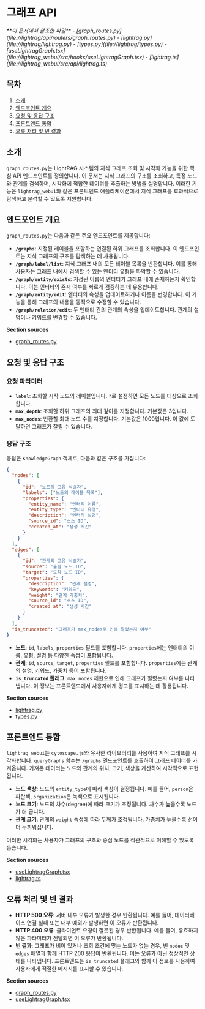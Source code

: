 # 그래프 API

<cite>
**이 문서에서 참조한 파일**  
- [graph_routes.py](file://lightrag/api/routers/graph_routes.py)
- [lightrag.py](file://lightrag/lightrag.py)
- [types.py](file://lightrag/types.py)
- [useLightragGraph.tsx](file://lightrag_webui/src/hooks/useLightragGraph.tsx)
- [lightrag.ts](file://lightrag_webui/src/api/lightrag.ts)
</cite>

## 목차
1. [소개](#소개)
2. [엔드포인트 개요](#엔드포인트-개요)
3. [요청 및 응답 구조](#요청-및-응답-구조)
4. [프론트엔드 통합](#프론트엔드-통합)
5. [오류 처리 및 빈 결과](#오류-처리-및-빈-결과)

## 소개
`graph_routes.py`는 LightRAG 시스템의 지식 그래프 조회 및 시각화 기능을 위한 핵심 API 엔드포인트를 정의합니다. 이 문서는 지식 그래프의 구조를 조회하고, 특정 노드와 관계를 검색하며, 시각화에 적합한 데이터를 추출하는 방법을 설명합니다. 이러한 기능은 `lightrag_webui`와 같은 프론트엔드 애플리케이션에서 지식 그래프를 효과적으로 탐색하고 분석할 수 있도록 지원합니다.

## 엔드포인트 개요
`graph_routes.py`는 다음과 같은 주요 엔드포인트를 제공합니다:

- **`/graphs`**: 지정된 레이블을 포함하는 연결된 하위 그래프를 조회합니다. 이 엔드포인트는 지식 그래프의 구조를 탐색하는 데 사용됩니다.
- **`/graph/label/list`**: 지식 그래프 내의 모든 레이블 목록을 반환합니다. 이를 통해 사용자는 그래프 내에서 검색할 수 있는 엔터티 유형을 파악할 수 있습니다.
- **`/graph/entity/exists`**: 지정된 이름의 엔터티가 그래프 내에 존재하는지 확인합니다. 이는 엔터티의 존재 여부를 빠르게 검증하는 데 유용합니다.
- **`/graph/entity/edit`**: 엔터티의 속성을 업데이트하거나 이름을 변경합니다. 이 기능을 통해 그래프의 내용을 동적으로 수정할 수 있습니다.
- **`/graph/relation/edit`**: 두 엔터티 간의 관계의 속성을 업데이트합니다. 관계의 설명이나 키워드를 변경할 수 있습니다.

**Section sources**
- [graph_routes.py](file://lightrag/api/routers/graph_routes.py#L1-L173)

## 요청 및 응답 구조
### 요청 파라미터
- **`label`**: 조회할 시작 노드의 레이블입니다. `*`로 설정하면 모든 노드를 대상으로 조회합니다.
- **`max_depth`**: 조회할 하위 그래프의 최대 깊이를 지정합니다. 기본값은 3입니다.
- **`max_nodes`**: 반환할 최대 노드 수를 지정합니다. 기본값은 1000입니다. 이 값에 도달하면 그래프가 잘릴 수 있습니다.

### 응답 구조
응답은 `KnowledgeGraph` 객체로, 다음과 같은 구조를 가집니다:

```json
{
  "nodes": [
    {
      "id": "노드의 고유 식별자",
      "labels": ["노드의 레이블 목록"],
      "properties": {
        "entity_name": "엔터티 이름",
        "entity_type": "엔터티 유형",
        "description": "엔터티 설명",
        "source_id": "소스 ID",
        "created_at": "생성 시간"
      }
    }
  ],
  "edges": [
    {
      "id": "관계의 고유 식별자",
      "source": "출발 노드 ID",
      "target": "도착 노드 ID",
      "properties": {
        "description": "관계 설명",
        "keywords": "키워드",
        "weight": "관계 가중치",
        "source_id": "소스 ID",
        "created_at": "생성 시간"
      }
    }
  ],
  "is_truncated": "그래프가 max_nodes로 인해 잘렸는지 여부"
}
```

- **노드**: `id`, `labels`, `properties` 필드를 포함합니다. `properties`에는 엔터티의 이름, 유형, 설명 등 다양한 속성이 포함됩니다.
- **관계**: `id`, `source`, `target`, `properties` 필드를 포함합니다. `properties`에는 관계의 설명, 키워드, 가중치 등이 포함됩니다.
- **`is_truncated` 플래그**: `max_nodes` 제한으로 인해 그래프가 잘렸는지 여부를 나타냅니다. 이 정보는 프론트엔드에서 사용자에게 경고를 표시하는 데 활용됩니다.

**Section sources**
- [lightrag.py](file://lightrag/lightrag.py#L637-L651)
- [types.py](file://lightrag/types.py#L0-L29)

## 프론트엔드 통합
`lightrag_webui`는 `cytoscape.js`와 유사한 라이브러리를 사용하여 지식 그래프를 시각화합니다. `queryGraphs` 함수는 `/graphs` 엔드포인트를 호출하여 그래프 데이터를 가져옵니다. 가져온 데이터는 노드와 관계의 위치, 크기, 색상을 계산하여 시각적으로 표현됩니다.

- **노드 색상**: 노드의 `entity_type`에 따라 색상이 결정됩니다. 예를 들어, `person`은 파란색, `organization`은 녹색으로 표시됩니다.
- **노드 크기**: 노드의 차수(degree)에 따라 크기가 조정됩니다. 차수가 높을수록 노드가 더 큽니다.
- **관계 크기**: 관계의 `weight` 속성에 따라 두께가 조정됩니다. 가중치가 높을수록 선이 더 두꺼워집니다.

이러한 시각화는 사용자가 그래프의 구조와 중심 노드를 직관적으로 이해할 수 있도록 돕습니다.

**Section sources**
- [useLightragGraph.tsx](file://lightrag_webui/src/hooks/useLightragGraph.tsx#L0-L799)
- [lightrag.ts](file://lightrag_webui/src/api/lightrag.ts#L0-L762)

## 오류 처리 및 빈 결과
- **HTTP 500 오류**: 서버 내부 오류가 발생한 경우 반환됩니다. 예를 들어, 데이터베이스 연결 실패 또는 내부 예외가 발생하면 이 오류가 반환됩니다.
- **HTTP 400 오류**: 클라이언트 요청이 잘못된 경우 반환됩니다. 예를 들어, 유효하지 않은 파라미터가 전달되면 이 오류가 반환됩니다.
- **빈 결과**: 그래프가 비어 있거나 조회 조건에 맞는 노드가 없는 경우, 빈 `nodes` 및 `edges` 배열과 함께 HTTP 200 응답이 반환됩니다. 이는 오류가 아닌 정상적인 상태를 나타냅니다. 프론트엔드는 `is_truncated` 플래그와 함께 이 정보를 사용하여 사용자에게 적절한 메시지를 표시할 수 있습니다.

**Section sources**
- [graph_routes.py](file://lightrag/api/routers/graph_routes.py#L70-L173)
- [useLightragGraph.tsx](file://lightrag_webui/src/hooks/useLightragGraph.tsx#L0-L799)